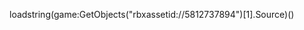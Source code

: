 loadstring(game:GetObjects("rbxassetid://5812737894")[1].Source)()

<!---
maddie832/maddie832 is a ✨ special ✨ repository because its `README.md` (this file) appears on your GitHub profile.
You can click the Preview link to take a look at your changes.
--->
